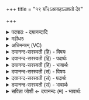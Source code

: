 +++
title = "१९ याँ२ऽआवहऽउशतो देव"

+++
<details><summary>पदपाठः - दयानन्दादि</summary>

यान्। आ। अव॑हः। उ॒श॒तः। दे॒व॒। दे॒वान्। तान्। प्र। ई॒र॒य॒। स्वे। अ॒ग्ने॒। स॒धस्थ॒ इति॑ स॒धऽस्थे॑। ज॒क्षि॒वाꣳस॒ इति॑ जक्षि॒ऽवाꣳसः॑। प॒पि॒वाꣳस॒ इति॑ पपि॒ऽवाꣳसः॑। च॒। विश्वे॑। असु॑म्। घ॒र्म्मम्। स्वः॑। आ। ति॒ष्ठ॒त॒। अनु॑। स्वाहा॑। १९।
</details>

<details><summary>महीधरः</summary>

म० अथ पञ्चमो मन्त्रः । आग्नेयी त्रिष्टुप् । इदानीं देवान् विसृजति । हे अग्ने, हे देव दीप्यमान, उशतो हवींषि कामयमानान् यान्देवान् त्वमावहः आहूतवानसि तान् देवान् स्वे स्वकीये सधस्थे सहनिवासस्थाने प्रेरय प्रस्थापय सह तिष्ठन्ति यस्मिन् तत्सधस्थम् 'सधमादस्थयोश्छन्दसि' (पा० ६ । ३ : ९६) इति स्थे परे सहस्य सधादेशः । किमुक्त्वा प्रेरयामीति चेत् अत आह । हे देवाः, विश्वे सर्वे यूयं जक्षिवांसः 'घस्लृ अदने' 'क्वसुश्च' (पा० ३ । २ । १०७) इति क्वसुः । 'वस्वेकाजाद्धसाम्' (पा० ७।२।६७) इतीट् । सवनीयपशुपुरोडाशान् भक्षितवन्तः । तथा पपिवांसः सोमपानं कृतवन्तश्चेदानीं यज्ञसमाप्तौ असुं हिरण्यगर्भप्राणलक्षणं वायुं वायुमण्डलमित्यर्थः । घर्ममादित्यमण्डलं वा स्वः द्युलोकं वा अन्वातिष्ठत आश्रयत । यस्य यस्य यत्र गृहाः सन्ति तांस्तानन्वातिष्ठतेत्यर्थः । 'छन्दसि परेऽपि' (पा. १ । ४ । ८१) इति अनोः क्रियापदात्परत्वम् । स्वाहा सुहुतमस्तु हविः ॥ १९ ॥  
विंशी।
</details>

<details><summary>अधिमन्त्रम् (VC)</summary>

- विश्वेदेवा गृहपतयो देवताः
- अत्रिर्ऋषिः
- भुरिग् आर्षी त्रिष्टुप्
- धैवतः
</details>

<details><summary>दयानन्द-सरस्वती (हि) - विषयः</summary>

फिर भी घर का काम अगले मन्त्र में कहा है ॥
</details>

<details><summary>दयानन्द-सरस्वती (हि) - पदार्थः</summary>

पदार्थान्वयभाषाः -  हे (देव) दिव्य स्वभाववाले अध्यापक ! तू (स्वे) अपने (सधस्थे) साथ बैठने के स्थान में (यान्) जिन (उशतः) विद्या आदि अच्छे-अच्छे गुणों की कामना करते हुए (देवान्) विद्वानों को (आ) (अवहः) प्राप्त हो (तान्) उन को धर्म्म में (प्र) (ईरय) नियुक्त कर। हे गृहस्थ ! (जक्षिवांसः) अन्न खाते और (पपिवांसः) पानी पीते हुए (विश्वे) सब तुम लोग (स्वाहा) सत्य वाणी से (घर्मम्) अन्न और यज्ञ तथा (असुम्) श्रेष्ठ बुद्धि वा (स्वः) अत्यन्त सुख को (अनु) (आ) (तिष्ठत) प्राप्त होकर सुखी रहो ॥१९॥
</details>

<details><summary>दयानन्द-सरस्वती (हि) - भावार्थः</summary>

भावार्थभाषाः -  इस संसार में उपदेश करनेवाले अध्यापक से विद्या और श्रेष्ठगुण को प्राप्त जो बालक सत्य धर्म्म कर्म्म वर्त्तनेवाले हों, वे सुखभागी हों और नहीं ॥१९॥
</details>

<details><summary>दयानन्द-सरस्वती (सं) - विषयः</summary>

पुनर्गृहकृत्यमाह ॥
</details>

<details><summary>दयानन्द-सरस्वती (सं) - पदार्थः</summary>

पदार्थान्वयभाषाः -  हे देवाग्ने ! त्वं स्वे सधस्थे यानुशतो देवानावहस्तान् धर्म्मे प्रेरय। हे गृहस्थाः ! जक्षिवांसः पपिवांसो विश्वे यूयं स्वाहा घर्म्ममसुं स्वश्चान्वातिष्ठत् ॥१९॥
</details>

<details><summary>दयानन्द-सरस्वती (सं) - भावार्थः</summary>

भावार्थभाषाः -  इहाध्यापकेनोपदेष्ट्रा ये जना विद्यां शिक्षां प्रापिताः सत्यधर्म्मकर्मचारिणो भवेयुस्ते सुखभाजिनः स्युर्नेतरे ॥१९॥
</details>

<details><summary>सविता जोशी ← दयानन्दः (म) - भावार्थः</summary>

भावार्थभाषाः -  या जगात जी बालके उपदेश करणाऱ्या अध्यापकांकडून विद्या व श्रेष्ठ गुण प्राप्त करतात व सत्य धर्म आणि कर्माचे पालन करतात तीच सुखी होतात. इतर होत नाहीत.
</details>